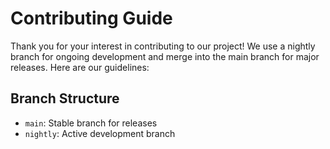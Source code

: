 # Contributing Guide

Thank you for your interest in contributing to our project! We use a nightly branch for ongoing development and merge into the main branch for major releases. Here are our guidelines:

## Branch Structure

- `main`: Stable branch for releases
- `nightly`: Active development branch
